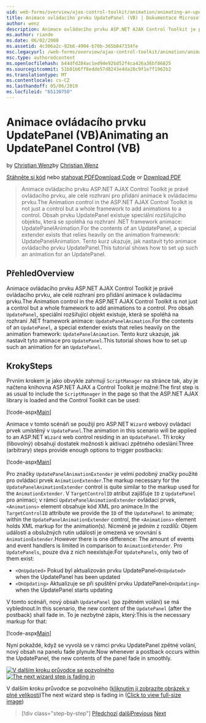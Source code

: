 ```yaml
---
uid: web-forms/overview/ajax-control-toolkit/animation/animating-an-updatepanel-control-vb
title: Animace ovládacího prvku UpdatePanel (VB) | Dokumentace Microsoftu
author: wenz
description: Animace ovládacího prvku ASP.NET AJAX Control Toolkit je právě ovládacího prvku, ale celé rozhraní pro přidání animace k ovládacímu prvku. Pro obsah...
ms.author: riande
ms.date: 06/02/2008
ms.assetid: 4c306a2c-92b6-4904-b70b-365b847334fe
msc.legacyurl: /web-forms/overview/ajax-control-toolkit/animation/animating-an-updatepanel-control-vb
msc.type: authoredcontent
ms.openlocfilehash: b44dfd284ac1ed94e92bd52f4ca426a36bf86825
ms.sourcegitcommit: 51b01b6ff8edde57d8243e4da28c9f1e7f1962b2
ms.translationtype: MT
ms.contentlocale: cs-CZ
ms.lasthandoff: 05/06/2019
ms.locfileid: "65130750"
---
```

# <a name="animating-an-updatepanel-control-vb"></a><span data-ttu-id="28000-104">Animace ovládacího prvku UpdatePanel (VB)</span><span class="sxs-lookup"><span data-stu-id="28000-104">Animating an UpdatePanel Control (VB)</span></span>

<span data-ttu-id="28000-105">by [Christian Wenz](https://github.com/wenz)</span><span class="sxs-lookup"><span data-stu-id="28000-105">by [Christian Wenz](https://github.com/wenz)</span></span>

<span data-ttu-id="28000-106">[Stáhněte si kód](http://download.microsoft.com/download/9/3/f/93f8daea-bebd-4821-833b-95205389c7d0/UpdatePanelAnimation1.vb.zip) nebo [stahovat PDF](http://download.microsoft.com/download/b/6/a/b6ae89ee-df69-4c87-9bfb-ad1eb2b23373/updatepanelanimation1VB.pdf)</span><span class="sxs-lookup"><span data-stu-id="28000-106">[Download Code](http://download.microsoft.com/download/9/3/f/93f8daea-bebd-4821-833b-95205389c7d0/UpdatePanelAnimation1.vb.zip) or [Download PDF](http://download.microsoft.com/download/b/6/a/b6ae89ee-df69-4c87-9bfb-ad1eb2b23373/updatepanelanimation1VB.pdf)</span></span>

> <span data-ttu-id="28000-107">Animace ovládacího prvku ASP.NET AJAX Control Toolkit je právě ovládacího prvku, ale celé rozhraní pro přidání animace k ovládacímu prvku.</span><span class="sxs-lookup"><span data-stu-id="28000-107">The Animation control in the ASP.NET AJAX Control Toolkit is not just a control but a whole framework to add animations to a control.</span></span> <span data-ttu-id="28000-108">Obsah prvku UpdatePanel existuje speciální rozšiřujícího objektu, která se spoléhá na rozhraní .NET framework animace: UpdatePanelAnimation.</span><span class="sxs-lookup"><span data-stu-id="28000-108">For the contents of an UpdatePanel, a special extender exists that relies heavily on the animation framework: UpdatePanelAnimation.</span></span> <span data-ttu-id="28000-109">Tento kurz ukazuje, jak nastavit tyto animace ovládacího prvku UpdatePanel.</span><span class="sxs-lookup"><span data-stu-id="28000-109">This tutorial shows how to set up such an animation for an UpdatePanel.</span></span>

## <a name="overview"></a><span data-ttu-id="28000-110">Přehled</span><span class="sxs-lookup"><span data-stu-id="28000-110">Overview</span></span>

<span data-ttu-id="28000-111">Animace ovládacího prvku ASP.NET AJAX Control Toolkit je právě ovládacího prvku, ale celé rozhraní pro přidání animace k ovládacímu prvku.</span><span class="sxs-lookup"><span data-stu-id="28000-111">The Animation control in the ASP.NET AJAX Control Toolkit is not just a control but a whole framework to add animations to a control.</span></span> <span data-ttu-id="28000-112">Pro obsah `UpdatePanel`, speciální rozšiřující objekt existuje, která se spoléhá na rozhraní .NET framework animace: `UpdatePanelAnimation`.</span><span class="sxs-lookup"><span data-stu-id="28000-112">For the contents of an `UpdatePanel`, a special extender exists that relies heavily on the animation framework: `UpdatePanelAnimation`.</span></span> <span data-ttu-id="28000-113">Tento kurz ukazuje, jak nastavit tyto animace pro `UpdatePanel`.</span><span class="sxs-lookup"><span data-stu-id="28000-113">This tutorial shows how to set up such an animation for an `UpdatePanel`.</span></span>

## <a name="steps"></a><span data-ttu-id="28000-114">Kroky</span><span class="sxs-lookup"><span data-stu-id="28000-114">Steps</span></span>

<span data-ttu-id="28000-115">Prvním krokem je jako obvykle zahrnují `ScriptManager` na stránce tak, aby je načtena knihovna ASP.NET AJAX a Control Toolkit je možné:</span><span class="sxs-lookup"><span data-stu-id="28000-115">The first step is as usual to include the `ScriptManager` in the page so that the ASP.NET AJAX library is loaded and the Control Toolkit can be used:</span></span>

[!code-aspx[Main](animating-an-updatepanel-control-vb/samples/sample1.aspx)]

<span data-ttu-id="28000-116">Animace v tomto scénáři se použijí pro ASP.NET `Wizard` webový ovládací prvek umístěný v `UpdatePanel`.</span><span class="sxs-lookup"><span data-stu-id="28000-116">The animation in this scenario will be applied to an ASP.NET `Wizard` web control residing in an `UpdatePanel`.</span></span> <span data-ttu-id="28000-117">Tři kroky (libovolný) obsahují dostatek možnosti k aktivaci zpětného odeslání:</span><span class="sxs-lookup"><span data-stu-id="28000-117">Three (arbitrary) steps provide enough options to trigger postbacks:</span></span>

[!code-aspx[Main](animating-an-updatepanel-control-vb/samples/sample2.aspx)]

<span data-ttu-id="28000-118">Pro značky `UpdatePanelAnimationExtender` je velmi podobný značky použité pro ovládací prvek `AnimationExtender`.</span><span class="sxs-lookup"><span data-stu-id="28000-118">The markup necessary for the `UpdatePanelAnimationExtender` control is quite similar to the markup used for the `AnimationExtender`.</span></span> <span data-ttu-id="28000-119">V `TargetControlID` atribut zajišťuje `ID` z `UpdatePanel` pro animaci; v rámci `UpdatePanelAnimationExtender` ovládací prvek, `<Animations>` element obsahuje kód XML pro animace.</span><span class="sxs-lookup"><span data-stu-id="28000-119">In the `TargetControlID` attribute we provide the `ID` of the `UpdatePanel` to animate; within the `UpdatePanelAnimationExtender` control, the `<Animations>` element holds XML markup for the animation(s).</span></span> <span data-ttu-id="28000-120">Nicméně je jedním z rozdílů: Objem událostí a obslužných rutin událostí je omezená ve srovnání s `AnimationExtender`.</span><span class="sxs-lookup"><span data-stu-id="28000-120">However there is one difference: The amount of events and event handlers is limited in comparison to `AnimationExtender`.</span></span> <span data-ttu-id="28000-121">Pro `UpdatePanels`, pouze dva z nich neexistuje:</span><span class="sxs-lookup"><span data-stu-id="28000-121">For `UpdatePanels`, only two of them exist:</span></span>

- <span data-ttu-id="28000-122">`<OnUpdated>` Pokud byl aktualizován prvku UpdatePanel</span><span class="sxs-lookup"><span data-stu-id="28000-122">`<OnUpdated>` when the UpdatePanel has been updated</span></span>
- <span data-ttu-id="28000-123">`<OnUpdating>` Aktualizuje se při spuštění prvku UpdatePanel</span><span class="sxs-lookup"><span data-stu-id="28000-123">`<OnUpdating>` when the UpdatePanel starts updating</span></span>

<span data-ttu-id="28000-124">V tomto scénáři, nový obsah `UpdatePanel` (po zpětném volání) se má vyblednout.</span><span class="sxs-lookup"><span data-stu-id="28000-124">In this scenario, the new content of the `UpdatePanel` (after the postback) shall fade in.</span></span> <span data-ttu-id="28000-125">To je nezbytné zápis, který:</span><span class="sxs-lookup"><span data-stu-id="28000-125">This is the necessary markup for that:</span></span>

[!code-aspx[Main](animating-an-updatepanel-control-vb/samples/sample3.aspx)]

<span data-ttu-id="28000-126">Nyní pokaždé, když se vyvolá se v rámci prvku UpdatePanel zpětné volání, nový obsah na panelu fade plynule.</span><span class="sxs-lookup"><span data-stu-id="28000-126">Now whenever a postback occurs within the UpdatePanel, the new contents of the panel fade in smoothly.</span></span>

<span data-ttu-id="28000-127">[![V dalším kroku průvodce se pozvolného](animating-an-updatepanel-control-vb/_static/image2.png)](animating-an-updatepanel-control-vb/_static/image1.png)</span><span class="sxs-lookup"><span data-stu-id="28000-127">[![The next wizard step is fading in](animating-an-updatepanel-control-vb/_static/image2.png)](animating-an-updatepanel-control-vb/_static/image1.png)</span></span>

<span data-ttu-id="28000-128">V dalším kroku průvodce se pozvolného ([kliknutím ji zobrazíte obrázek v plné velikosti](animating-an-updatepanel-control-vb/_static/image3.png))</span><span class="sxs-lookup"><span data-stu-id="28000-128">The next wizard step is fading in ([Click to view full-size image](animating-an-updatepanel-control-vb/_static/image3.png))</span></span>

> [!div class="step-by-step"]
> <span data-ttu-id="28000-129">[Předchozí](changing-an-animation-using-client-side-code-vb.md)
> [další](dynamically-controlling-updatepanel-animations-vb.md)</span><span class="sxs-lookup"><span data-stu-id="28000-129">[Previous](changing-an-animation-using-client-side-code-vb.md)
[Next](dynamically-controlling-updatepanel-animations-vb.md)</span></span>
